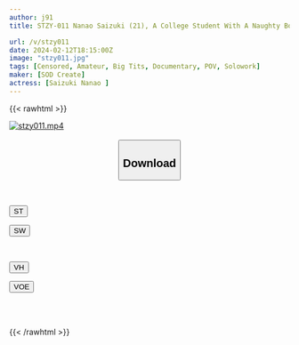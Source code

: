 ```yaml
---
author: j91
title: STZY-011 Nanao Saizuki (21), A College Student With A Naughty Body Who Was Aiming To Become A Nursery Teacher [Nuku With Overwhelming 4k Video! ]

url: /v/stzy011
date: 2024-02-12T18:15:00Z
image: "stzy011.jpg"
tags: [Censored, Amateur, Big Tits, Documentary, POV, Solowork]
maker: [SOD Create]
actress: [Saizuki Nanao ]
---
```



{{< rawhtml >}}

<div class="video" data-videoid="W82wVPXBM6IbxKO">
    <a href="javascript:;">
        <img src="/v/stzy011/stzy011.jpg" width="WIDTH" height="HEIGHT" alt="stzy011.mp4" loading="lazy">
    </a>
</div>

<script type="text/javascript" src="https://j91.asia/asset/on-demand-st.js"></script>

<br>
  <link rel="stylesheet" href="https://j91.asia/asset/bs5.css">
  
  <center>
  <button class="btn btn-primary" type="button" data-bs-toggle="collapse" data-bs-target=".multi-collapse" aria-expanded="false" aria-controls="multiCollapseExample1 multiCollapseExample2"><h2>Download</h2></button></center>
</p>
<div class="row">
  <div class="col">
    <div class="collapse multi-collapse" id="multiCollapseExample1">
      <div class="card card-body">
	      	      <br>
<div class="buttons">  
<p><a href="https://streamtape.to/v/W82wVPXBM6IbxKO" target="_blank"><button class="btn-hover color-3"><i class="fa fa-download"></i> ST</button></a></p>
<p><a href="https://cdnwish.com/agrxlrrhgsrb" target="_blank"><button class="btn-hover color-2"><i class="fa fa-download"></i> SW</button></a></p></div>
    </div>
  </div>
</div>
  <div class="col">
    <div class="collapse multi-collapse" id="multiCollapseExample2">
      <div class="card card-body">
	      <br>
<div class="buttons">
<p><a href="https://vidhidepro.com/f/neal4qqqtmxu"><button class="btn-hover color-9"><i class="fa fa-download"></i> VH</button></a></p>
<p><a href="https://voe.sx/d51ssbwwc2uv"><button class="btn-hover color-8"><i class="fa fa-download"></i> VOE</button></a></p></div>
<br><br>
      </div>
    </div>
  </div>
</div>

{{< /rawhtml >}}